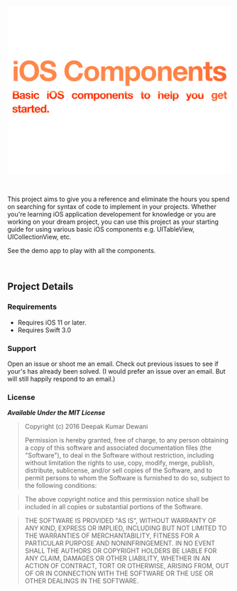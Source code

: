 <br>

![Banner](Resources/banner.jpg)

<br>

This project aims to give you a reference and eliminate the hours you spend on searching for syntax of code to implement in your projects. Whether you're learning iOS application developement for knowledge or you are working on your dream project, you can use this project as your starting guide for using various basic iOS components e.g. UITableView, UICollectionView, etc. 

See the demo app to play with all the components.

<br>

## Project Details

### Requirements

- Requires iOS 11 or later.
- Requires Swift 3.0

### Support

Open an issue or shoot me an email. Check out previous issues to see if your's has already been solved. (I would prefer an issue over an email. But will still happily respond to an email.)


### License

***Available Under the MIT License***

>Copyright (c) 2016 Deepak Kumar Dewani
>                    
>Permission is hereby granted, free of charge, to any person obtaining a copy of this software and associated documentation files (the "Software"), to deal in the Software without restriction, including without limitation the rights to use, copy, modify, merge, publish, distribute, sublicense, and/or sell copies of the Software, and to permit persons to whom the Software is furnished to do so, subject to the following conditions:
                    
>The above copyright notice and this permission notice shall be included in all copies or substantial portions of the Software.
                    
>THE SOFTWARE IS PROVIDED "AS IS", WITHOUT WARRANTY OF ANY KIND, EXPRESS OR IMPLIED, INCLUDING BUT NOT LIMITED TO THE WARRANTIES OF MERCHANTABILITY, FITNESS FOR A PARTICULAR PURPOSE AND NONINFRINGEMENT. IN NO EVENT SHALL THE AUTHORS OR COPYRIGHT HOLDERS BE LIABLE FOR ANY CLAIM, DAMAGES OR OTHER LIABILITY, WHETHER IN AN ACTION OF CONTRACT, TORT OR OTHERWISE, ARISING FROM, OUT OF OR IN CONNECTION WITH THE SOFTWARE OR THE USE OR OTHER DEALINGS IN THE SOFTWARE.





